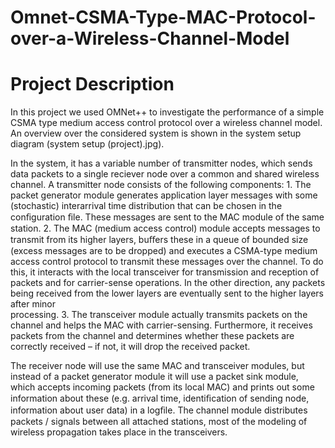 # Omnet-CSMA-Type-MAC-Protocol-over-a-Wireless-Channel-Model


# Project Description

In this project we used OMNet++ to investigate the performance of a simple CSMA type medium access control protocol over a wireless channel model. An overview over the considered system is shown in the system setup diagram (system setup (project).jpg). 

In the system, it has a variable number of transmitter nodes, which sends data packets to a single reciever node over a common and shared wireless channel. A transmitter node consists of the following components:
    1. The packet generator module generates application layer messages with some (stochastic) interarrival time distribution that can be        chosen in the conﬁguration ﬁle. These messages are sent to the MAC module of the same station.
    2. The MAC (medium access control) module accepts messages to transmit from its higher layers, buﬀers these in a queue of bounded size        (excess messages are to be dropped) and executes a CSMA-type medium access control protocol to transmit these messages over the            channel. 
       To do this, it interacts with the local transceiver for transmission and reception of packets and for carrier-sense operations. In        the other direction, any packets being received from the lower layers are eventually sent to the higher layers after minor       
       processing.
    3. The transceiver module actually transmits packets on the channel and helps the MAC with carrier-sensing. Furthermore, it receives  
       packets from the channel and determines whether these packets are correctly received – if not, it will drop the received packet.
       
The receiver node will use the same MAC and transceiver modules, but instead of a packet generator module it will use a packet sink module, which accepts incoming packets (from its local MAC) and prints out some information about these (e.g. arrival time, identiﬁcation of sending node, information about user data) in a logﬁle.
The channel module distributes packets / signals between all attached stations, most of the modeling of wireless propagation takes place in the transceivers.





